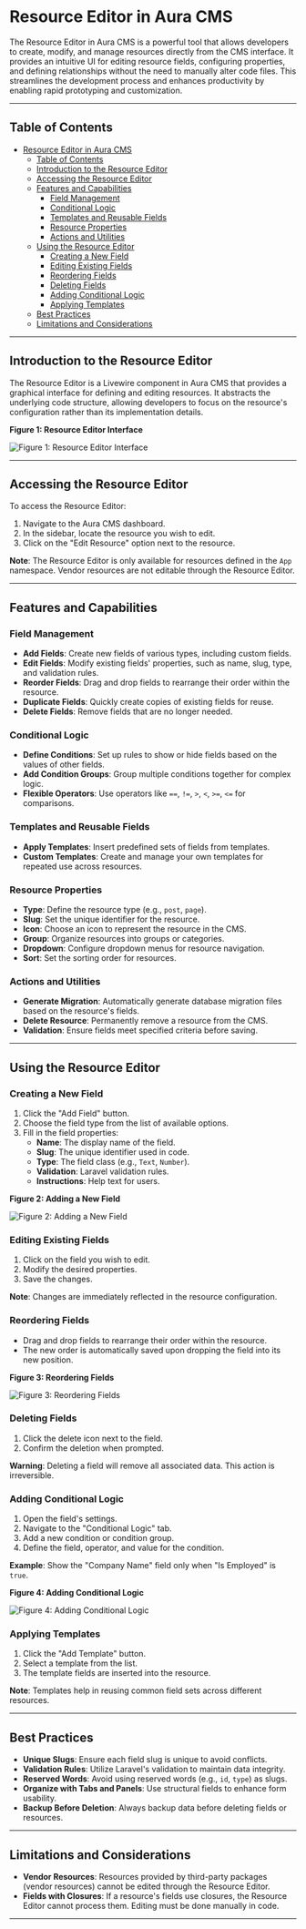 # Resource Editor in Aura CMS

The Resource Editor in Aura CMS is a powerful tool that allows developers to create, modify, and manage resources directly from the CMS interface. It provides an intuitive UI for editing resource fields, configuring properties, and defining relationships without the need to manually alter code files. This streamlines the development process and enhances productivity by enabling rapid prototyping and customization.

---

## Table of Contents

- [Resource Editor in Aura CMS](#resource-editor-in-aura-cms)
  - [Table of Contents](#table-of-contents)
  - [Introduction to the Resource Editor](#introduction-to-the-resource-editor)
  - [Accessing the Resource Editor](#accessing-the-resource-editor)
  - [Features and Capabilities](#features-and-capabilities)
    - [Field Management](#field-management)
    - [Conditional Logic](#conditional-logic)
    - [Templates and Reusable Fields](#templates-and-reusable-fields)
    - [Resource Properties](#resource-properties)
    - [Actions and Utilities](#actions-and-utilities)
  - [Using the Resource Editor](#using-the-resource-editor)
    - [Creating a New Field](#creating-a-new-field)
    - [Editing Existing Fields](#editing-existing-fields)
    - [Reordering Fields](#reordering-fields)
    - [Deleting Fields](#deleting-fields)
    - [Adding Conditional Logic](#adding-conditional-logic)
    - [Applying Templates](#applying-templates)
  - [Best Practices](#best-practices)
  - [Limitations and Considerations](#limitations-and-considerations)

---

<a name="introduction-to-the-resource-editor"></a>
## Introduction to the Resource Editor

The Resource Editor is a Livewire component in Aura CMS that provides a graphical interface for defining and editing resources. It abstracts the underlying code structure, allowing developers to focus on the resource's configuration rather than its implementation details.

**Figure 1: Resource Editor Interface**

![Figure 1: Resource Editor Interface](placeholder-image.png)

---

<a name="accessing-the-resource-editor"></a>
## Accessing the Resource Editor

To access the Resource Editor:

1. Navigate to the Aura CMS dashboard.
2. In the sidebar, locate the resource you wish to edit.
3. Click on the "Edit Resource" option next to the resource.

**Note**: The Resource Editor is only available for resources defined in the `App` namespace. Vendor resources are not editable through the Resource Editor.

---

<a name="features-and-capabilities"></a>
## Features and Capabilities

<a name="field-management"></a>
### Field Management

- **Add Fields**: Create new fields of various types, including custom fields.
- **Edit Fields**: Modify existing fields' properties, such as name, slug, type, and validation rules.
- **Reorder Fields**: Drag and drop fields to rearrange their order within the resource.
- **Duplicate Fields**: Quickly create copies of existing fields for reuse.
- **Delete Fields**: Remove fields that are no longer needed.

<a name="conditional-logic"></a>
### Conditional Logic

- **Define Conditions**: Set up rules to show or hide fields based on the values of other fields.
- **Add Condition Groups**: Group multiple conditions together for complex logic.
- **Flexible Operators**: Use operators like `==`, `!=`, `>`, `<`, `>=`, `<=` for comparisons.

<a name="templates-and-reusable-fields"></a>
### Templates and Reusable Fields

- **Apply Templates**: Insert predefined sets of fields from templates.
- **Custom Templates**: Create and manage your own templates for repeated use across resources.

<a name="resource-properties"></a>
### Resource Properties

- **Type**: Define the resource type (e.g., `post`, `page`).
- **Slug**: Set the unique identifier for the resource.
- **Icon**: Choose an icon to represent the resource in the CMS.
- **Group**: Organize resources into groups or categories.
- **Dropdown**: Configure dropdown menus for resource navigation.
- **Sort**: Set the sorting order for resources.

<a name="actions-and-utilities"></a>
### Actions and Utilities

- **Generate Migration**: Automatically generate database migration files based on the resource's fields.
- **Delete Resource**: Permanently remove a resource from the CMS.
- **Validation**: Ensure fields meet specified criteria before saving.

---

<a name="using-the-resource-editor"></a>
## Using the Resource Editor

<a name="creating-a-new-field"></a>
### Creating a New Field

1. Click the "Add Field" button.
2. Choose the field type from the list of available options.
3. Fill in the field properties:
   - **Name**: The display name of the field.
   - **Slug**: The unique identifier used in code.
   - **Type**: The field class (e.g., `Text`, `Number`).
   - **Validation**: Laravel validation rules.
   - **Instructions**: Help text for users.

**Figure 2: Adding a New Field**

![Figure 2: Adding a New Field](placeholder-image.png)

<a name="editing-existing-fields"></a>
### Editing Existing Fields

1. Click on the field you wish to edit.
2. Modify the desired properties.
3. Save the changes.

**Note**: Changes are immediately reflected in the resource configuration.

<a name="reordering-fields"></a>
### Reordering Fields

- Drag and drop fields to rearrange their order within the resource.
- The new order is automatically saved upon dropping the field into its new position.

**Figure 3: Reordering Fields**

![Figure 3: Reordering Fields](placeholder-image.png)

<a name="deleting-fields"></a>
### Deleting Fields

1. Click the delete icon next to the field.
2. Confirm the deletion when prompted.

**Warning**: Deleting a field will remove all associated data. This action is irreversible.

<a name="adding-conditional-logic"></a>
### Adding Conditional Logic

1. Open the field's settings.
2. Navigate to the "Conditional Logic" tab.
3. Add a new condition or condition group.
4. Define the field, operator, and value for the condition.

**Example**: Show the "Company Name" field only when "Is Employed" is `true`.

**Figure 4: Adding Conditional Logic**

![Figure 4: Adding Conditional Logic](placeholder-image.png)

<a name="applying-templates"></a>
### Applying Templates

1. Click the "Add Template" button.
2. Select a template from the list.
3. The template fields are inserted into the resource.

**Note**: Templates help in reusing common field sets across different resources.

---

<a name="best-practices"></a>
## Best Practices

- **Unique Slugs**: Ensure each field slug is unique to avoid conflicts.
- **Validation Rules**: Utilize Laravel's validation to maintain data integrity.
- **Reserved Words**: Avoid using reserved words (e.g., `id`, `type`) as slugs.
- **Organize with Tabs and Panels**: Use structural fields to enhance form usability.
- **Backup Before Deletion**: Always backup data before deleting fields or resources.

---

<a name="limitations-and-considerations"></a>
## Limitations and Considerations

- **Vendor Resources**: Resources provided by third-party packages (vendor resources) cannot be edited through the Resource Editor.
- **Fields with Closures**: If a resource's fields use closures, the Resource Editor cannot process them. Editing must be done manually in code.

---
